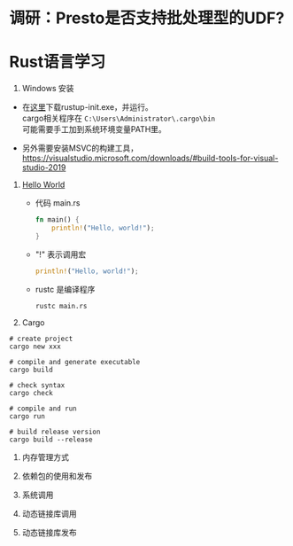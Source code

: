 # 调研：Presto是否支持批处理型的UDF?

# Rust语言学习
1. Windows 安装
 * 在[这里](https://www.rust-lang.org/tools/install)下载rustup-init.exe，并运行。  
 cargo相关程序在 ```C:\Users\Administrator\.cargo\bin```  
 可能需要手工加到系统环境变量PATH里。
 
 * 另外需要安装MSVC的构建工具，https://visualstudio.microsoft.com/downloads/#build-tools-for-visual-studio-2019
 
1. [Hello World](https://doc.rust-lang.org/stable/book/ch01-02-hello-world.html)
    * 代码 main.rs
        ```rust
        fn main() {
            println!("Hello, world!");
        }
        ```

    * "!" 表示调用宏
        ```rust
        println!("Hello, world!");
        ```
    * rustc 是编译程序
        ```shell
        rustc main.rs
        ```

1. Cargo
```shell
# create project
cargo new xxx

# compile and generate executable
cargo build

# check syntax
cargo check

# compile and run
cargo run

# build release version
cargo build --release
```
1. 内存管理方式

1. 依赖包的使用和发布

1. 系统调用

1. 动态链接库调用

1. 动态链接库发布
